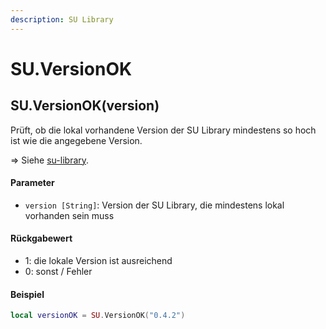 ```yaml
---
description: SU Library
---
```


# SU.VersionOK

## SU.VersionOK(version)

Prüft, ob die lokal vorhandene Version der SU Library mindestens so hoch ist wie die angegebene Version.

⇒ Siehe [su-library](../tutorials/su-library/ "mention").

#### Parameter

* `version [String]`: Version der SU Library, die mindestens lokal vorhanden sein muss

#### Rückgabewert

* 1: die lokale Version ist ausreichend
* 0: sonst / Fehler

#### Beispiel

```lua
local versionOK = SU.VersionOK("0.4.2")
```
